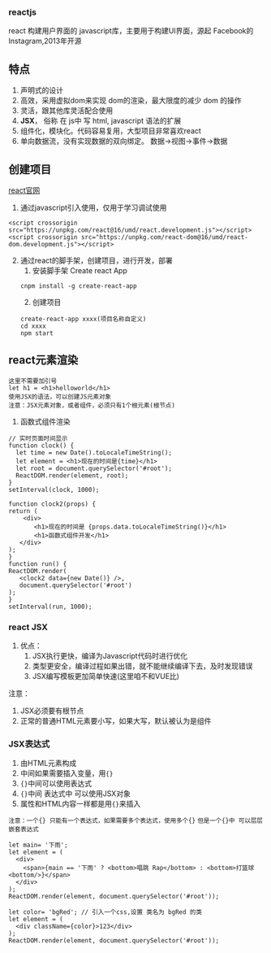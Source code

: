 ### reactjs

react 构建用户界面的 javascript库，主要用于构建UI界面，源起 Facebook的Instagram,2013年开源

## 特点
1. 声明式的设计
2. 高效，采用虚拟dom来实现 dom的渲染，最大限度的减少 dom 的操作
3. 灵活，跟其他库灵活配合使用
4. **JSX**， 俗称 在 js中 写 html, javascript 语法的扩展
5. 组件化，模块化。代码容易复用，大型项目非常喜欢react
6. 单向数据流，没有实现数据的双向绑定。 数据->视图->事件->数据

## 创建项目
[react官网](https://react.docschina.org/)

1. 通过javascript引入使用，仅用于学习调试使用
```
<script crossorigin src="https://unpkg.com/react@16/umd/react.development.js"></script>
<script crossorigin src="https://unpkg.com/react-dom@16/umd/react-dom.development.js"></script>
``` 
2. 通过react的脚手架，创建项目，进行开发，部署
   1. 安装脚手架 Create react App
   ```
   cnpm install -g create-react-app
   ```
   2. 创建项目
   ```
   create-react-app xxxx(项目名称自定义)
   cd xxxx
   npm start
   ```

## react元素渲染
```
这里不需要加引号
let h1 = <h1>helloworld</h1>
使用JSX的语法，可以创建JS元素对象
注意：JSX元素对象，或者组件，必须只有1个根元素(根节点)
```
   1. 函数式组件渲染
   ```
   // 实时页面时间显示
   function clock() {
     let time = new Date().toLocaleTimeString();
     let element = <h1>现在的时间是{time}</h1>
     let root = document.querySelector('#root');
     ReactDOM.render(element, root);
   }
   setInterval(clock, 1000);
   ```
   ```
   function clock2(props) {
   return (
       <div>
          <h1>现在的时间是 {props.data.toLocaleTimeString()}</h1>
          <h1>函数式组件开发</h1>
      </div>
   );
   }
   function run() {
   ReactDOM.render(
      <clock2 data={new Date()} />,
      document.querySelector('#root')
   );
   }
   setInterval(run, 1000);
   ```

### react JSX
1. 优点：
   1. JSX执行更快，编译为Javascript代码时进行优化
   2. 类型更安全，编译过程如果出错，就不能继续编译下去，及时发现错误
   3. JSX编写模板更加简单快速(这里咱不和VUE比)

注意：
1. JSX必须要有根节点
2. 正常的普通HTML元素要小写，如果大写，默认被认为是组件   

### JSX表达式
1. 由HTML元素构成
2. 中间如果需要插入变量，用`{}`
3. `{}`中间可以使用表达式
4. `{}`中间 表达式中 可以使用JSX对象
5. 属性和HTML内容一样都是用`{}`来插入 

`注意：一个{} 只能有一个表达式，如果需要多个表达式，使用多个{}`
`但是一个{}中 可以层层嵌套表达式 `

```
let main= '下雨';
let element = (
  <div>
    <span>{main == '下雨' ? <bottom>唱跳 Rap</bottom> : <bottom>打篮球<bottom/>}</span>
  </div>
);
ReactDOM.render(element, document.querySelector('#root'));
```

```
let color= 'bgRed'; // 引入一个css,设置 类名为 bgRed 的类
let element = (
  <div className={color}>123</div>
);
ReactDOM.render(element, document.querySelector('#root'));
```
 
